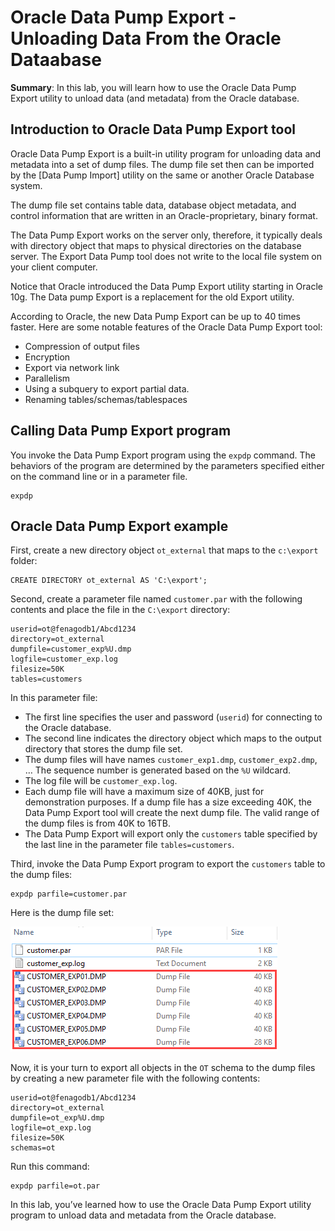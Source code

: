 # Oracle Data Pump Export - Unloading Data From the Oracle Dataabase
**Summary**: In this lab, you will learn how to use the Oracle Data Pump Export utility to unload data (and metadata) from the Oracle database.

Introduction to Oracle Data Pump Export tool
--------------------------------------------

Oracle Data Pump Export is a built-in utility program for unloading data and metadata into a set of dump files. The dump file set then can be imported by the [Data Pump Import] utility on the same or another Oracle Database system.

The dump file set contains table data, database object metadata, and control information that are written in an Oracle-proprietary, binary format.

The Data Pump Export works on the server only, therefore, it typically deals with directory object that maps to physical directories on the database server. The Export Data Pump tool does not write to the local file system on your client computer.

Notice that Oracle introduced the Data Pump Export utility starting in Oracle 10g. The Data pump Export is a replacement for the old Export utility.

According to Oracle, the new Data Pump Export can be up to 40 times faster. Here are some notable features of the Oracle Data Pump Export tool:

*   Compression of output files
*   Encryption
*   Export via network link
*   Parallelism
*   Using a subquery to export partial data.
*   Renaming tables/schemas/tablespaces

Calling Data Pump Export program
--------------------------------

You invoke the Data Pump Export program using the `expdp` command. The behaviors of the program are determined by the parameters specified either on the command line or in a parameter file.

```
expdp
```


Oracle Data Pump Export example
-------------------------------

First, create a new directory object `ot_external` that maps to the `c:\export` folder:

```
CREATE DIRECTORY ot_external AS 'C:\export';

```


Second, create a parameter file named `customer.par` with the following contents and place the file in the `C:\export` directory:

```
userid=ot@fenagodb1/Abcd1234
directory=ot_external
dumpfile=customer_exp%U.dmp
logfile=customer_exp.log
filesize=50K
tables=customers

```


In this parameter file:

*   The first line specifies the user and password (`userid`) for connecting to the Oracle database.
*   The second line indicates the directory object which maps to the output directory that stores the dump file set.
*   The dump files will have names `customer_exp1.dmp`, `customer_exp2.dmp`, … The sequence number is generated based on the `%U` wildcard.
*   The log file will be `customer_exp.log`.
*   Each dump file will have a maximum size of 40KB, just for demonstration purposes. If a dump file has a size exceeding 40K, the Data Pump Export tool will create the next dump file. The valid range of the dump files is from 40K to 16TB.
*   The Data Pump Export will export only the `customers` table specified by the last line in the parameter file `tables=customers`.

Third, invoke the Data Pump Export program to export the `customers` table to the dump files:

```
expdp parfile=customer.par

```


Here is the dump file set:

![Oracle expdp output](./images/Oracle-expdp-output.png)

Now, it is your turn to export all objects in the `OT` schema to the dump files by creating a new parameter file with the following contents:

```
userid=ot@fenagodb1/Abcd1234
directory=ot_external
dumpfile=ot_exp%U.dmp
logfile=ot_exp.log
filesize=50K
schemas=ot
```


Run this command:

```
expdp parfile=ot.par
```


In this lab, you’ve learned how to use the Oracle Data Pump Export utility program to unload data and metadata from the Oracle database.
